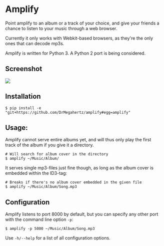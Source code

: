Amplify
=======

Point amplify to an album or a track of your choice, and give your
friends a chance to listen to your music through a web browser.

Currently it only works with Webkit-based browsers, as they're the only ones
that can decode mp3s.

Amplify is written for Python 3. A Python 2 port is being considered.

## Screenshot

![](https://raw.github.com/DrMegahertz/amplify/master/screenshot.png)

## Installation

    $ pip install -e "git+https://github.com/DrMegahertz/amplify#egg=amplify"

## Usage:

Amplify cannot serve entire albums yet, and will thus only play the first
track of the album if you give it a directory.

    # Will search for album cover in the directory
    $ amplify ~/Music/Album/

It serves single mp3-files just fine though, as long as the album cover is
embedded within the ID3-tag:

    # Breaks if there's no album cover embedded in the given file
    $ amplify ~/Music/Album/Song.mp3

## Configuration

Amplify listens to port 8000 by default, but you can specify any other port
with the command line option `-p`:

    $ amplify -p 5000 ~/Music/Album/Song.mp3

Use `-h/--help` for a list of all configuration options.
